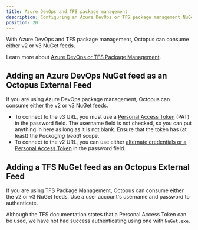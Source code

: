 ```yaml
---
title: Azure DevOps and TFS package management
description: Configuring an Azure DevOps or TFS package management NuGet feed as an Octopus feed.
position: 20
---
```


With Azure DevOps and TFS package management, Octopus can consume either v2 or v3 NuGet feeds.

Learn more about [Azure DevOps or TFS Package Management](https://www.visualstudio.com/en-us/docs/package/overview).

## Adding an Azure DevOps NuGet feed as an Octopus External Feed

If you are using Azure DevOps package management, Octopus can consume either the v2 or v3 NuGet feeds.

- To connect to the v3 URL, you must use a [Personal Access Token](https://docs.microsoft.com/en-us/azure/devops/organizations/accounts/use-personal-access-tokens-to-authenticate) (PAT) in the password field. The username field is not checked, so you can put anything in here as long as it is not blank. Ensure that the token has (at least) the *Packaging (read)* scope.
- To connect to the v2 URL, you can use either [alternate credentials or a Personal Access Token](https://docs.microsoft.com/en-us/azure/devops/organizations/accounts/use-personal-access-tokens-to-authenticate) in the password field.

## Adding a TFS NuGet feed as an Octopus External Feed

If you are using TFS Package Management, Octopus can consume either the v2 or v3 NuGet feeds. Use a user account's username and password to authenticate.

Although the TFS documentation states that a Personal Access Token can be used, we have not had success authenticating using one with `NuGet.exe`.
